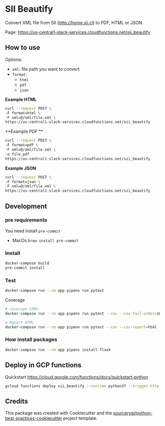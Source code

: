 # SII Beautify

Convert XML file from SII (http://home.sii.cl) to PDF, HTML or JSON.

Page: https://us-central1-slack-services.cloudfunctions.net/sii_beautify

## How to use

Options:

* `xml`: file path you want to convert
* `format`:
  * `html`
  * `pdf`
  * `json`

**Example HTML**

```bash
curl --request POST \
-F format=html \
-F xml=@/xml/file.xml \
https://us-central1-slack-services.cloudfunctions.net/sii_beautify
```



**Example PDF **

```bash
curl --request POST \
-F format=pdf \
-F xml=@/xml/file.xml \
-o file.pdf
https://us-central1-slack-services.cloudfunctions.net/sii_beautify
```



**Example JSON**

```bash
curl --request POST \
-F format=json \
-F xml=@/xml/file.xml \
https://us-central1-slack-services.cloudfunctions.net/sii_beautify
```



## Development

### pre requirements

You need install `pre-commit`

* MacOs `brew install pre-commit`

### Install

```bash
docker-compose build
pre-commit install
```



### Test

```bash
docker-compose run --rm app pipenv run pytest
```

Coverage

```bash
# coverage 100%
docker-compose run --rm app pipenv run pytest --cov --cov-fail-under=100

# Report HTML
docker-compose run --rm app pipenv run pytest --cov --cov-report=html
```



### How install packages

```bash
docker-compose run --rm app pipenv install flask
```



## Deploy in GCP functions

Quickstart https://cloud.google.com/functions/docs/quickstart-python



```bash
gcloud functions deploy sii_beautify --runtime python37 --trigger-http --memory 128MB
```

## Credits

This package was created with Cookiecutter and the [sourceryai/python-best-practices-cookiecutter](https://github.com/sourceryai/python-best-practices-cookiecutter) project template.
